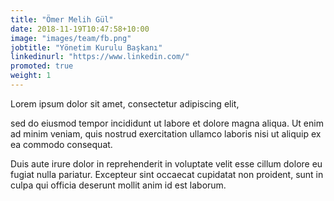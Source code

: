 ```yaml
---
title: "Ömer Melih Gül"
date: 2018-11-19T10:47:58+10:00
image: "images/team/fb.png"
jobtitle: "Yönetim Kurulu Başkanı"
linkedinurl: "https://www.linkedin.com/"
promoted: true
weight: 1
---
```


Lorem ipsum dolor sit amet, consectetur adipiscing elit,


sed do eiusmod tempor incididunt ut labore et dolore magna aliqua. Ut enim ad minim veniam, quis nostrud exercitation ullamco laboris nisi ut aliquip ex ea commodo consequat.

Duis aute irure dolor in reprehenderit in voluptate velit esse cillum dolore eu fugiat nulla pariatur. Excepteur sint occaecat cupidatat non proident, sunt in culpa qui officia deserunt mollit anim id est laborum.
